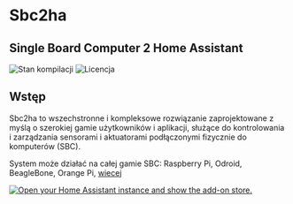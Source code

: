 # Sbc2ha
## Single Board Computer 2 Home Assistant


![Stan kompilacji](https://github.com/dafik/sbc2ha/actions/workflows/build.yml/badge.svg)
![Licencja](https://img.shields.io/badge/license-MIT-blue)


## Wstęp
Sbc2ha to wszechstronne i kompleksowe rozwiązanie zaprojektowane z myślą o szerokiej gamie użytkowników i aplikacji,
służące do kontrolowania i zarządzania sensorami i aktuatorami podłączonymi fizycznie do komputerów (SBC).

System może działać na całej gamie SBC:
Raspberry Pi, Odroid, BeagleBone, Orange Pi, [wiecej](https://www.diozero.com/#supported-boards)


[![Open your Home Assistant instance and show the add-on store.](https://my.home-assistant.io/badges/supervisor_store.svg)](https://my.home-assistant.io/redirect/supervisor_store/)